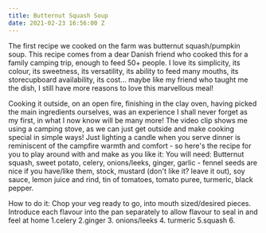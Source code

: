 ```yaml
---
title: Butternut Squash Soup
date: 2021-02-23 16:56:00 Z
---
```


The first recipe we cooked on the farm was butternut squash/pumpkin soup.  This recipe comes from a dear Danish friend who cooked this for a family camping trip, enough to feed 50+ people.  I love its simplicity, its colour, its sweetness, its versatility, its ability to feed many mouths, its storecupboard availability, its cost... maybe like my friend who taught me the dish, I still have more reasons to love this marvellous meal!  

Cooking it outside, on an open fire, finishing in the clay oven, having picked the main ingredients ourselves, was an experience I shall never forget as my first, in what I now know will be many more!  The video clip shows me using a camping stove, as we can just get outside and make cooking special in simple ways!  Just lighting a candle when you serve dinner is reminiscent of the campfire warmth and comfort - so here's the recipe for you to play around with and make as you like it:
You will need:
Butternut squash, sweet potato, celery, onions/leeks, ginger, garlic - fennel seeds are nice if you have/like them, stock, mustard (don't like it? leave it out), soy sauce, lemon juice and rind, tin of tomatoes, tomato puree, turmeric, black pepper.

How to do it:
Chop your veg ready to go, into mouth sized/desired pieces.
Introduce each flavour into the pan separately to allow flavour to seal in and feel at home
1.celery 2.ginger 3. onions/leeks 4. turmeric 5.squash 6.